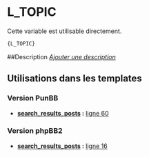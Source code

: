 # L_TOPIC


Cette variable est utilisable directement.

```html
{L_TOPIC}
```

##Description
[*Ajouter une description*](https://fa-tvars.appspot.com/var/L_TOPIC)

## Utilisations dans les templates

### Version PunBB

* __[search_results_posts](../tpl/var/punbb/search_results_posts.md#readme) :__ [ligne 60](../tpl/src/punbb/search_results_posts.tpl#L60)

### Version phpBB2

* __[search_results_posts](../tpl/var/subsilver/search_results_posts.md#readme) :__ [ligne 16](../tpl/src/subsilver/search_results_posts.tpl#L16)